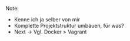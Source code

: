 <img data-src="slides-md/images/memes/i_use_vagrant.jpg">

Note:
* Kenne ich ja selber von mir
* Komplette Projektstruktur umbauen, für was?
* Next -> Vgl. Docker > Vagrant
